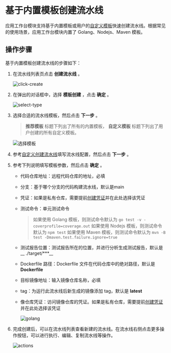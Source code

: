 # 基于内置模板创建流水线

应用工作台模块支持基于内置模板或用户的[自定义模板](../template/custom-template.md)快速创建流水线。根据常见的使用场景，应用工作台模块内置了 Golang、Nodejs、Maven 模板。

## 操作步骤

基于内置模板创建流水线的步骤如下：

1. 在流水线列表页点击 __创建流水线__ 。

    ![click-create](https://docs.daocloud.io/daocloud-docs-images/docs/amamba/images/createpipelinbutton.png)

2. 在弹出的对话框中，选择 __模板创建__ ，点击 __确定__ 。

    ![select-type](https://docs.daocloud.io/daocloud-docs-images/docs/amamba/images/template01.png)

3. 选择合适的流水线模板，然后点击 __下一步__ 。

    > __推荐模板__ 标题下列出了所有的内置模板， __自定义模板__ 标题下列出了用户创建的所有自定义模板。

    ![选择模板](https://docs.daocloud.io/daocloud-docs-images/docs/amamba/images/template02.png)

4. 参考[自定义创建流水线](custom.md)填写流水线配置，然后点击 __下一步__ 。

5. 参考下列说明填写模板参数，然后点击 __确定__ 。

    - 代码仓库地址：远程代码仓库的地址，必填
    - 分支：基于哪个分支的代码构建流水线，默认是main
    - 凭证：如果是私有仓库，需要提前[创建凭证](../credential.md)并在此处选择该凭证
    - 测试命令：单元测试命令

        > 如果使用 Golang 模板，则测试命令默认为 `go test -v -coverprofile=coverage.out`
        > 如果使用 Nodejs 模板，则测试命令默认为 `npm test`
        > 如果使用 Maven 模板，则测试命令默认为 `mvn -B test -Dmaven.test.failure.ignore=true`

    - 测试报告位置：测试报告所在的位置，并进行分析生成测试报告，默认是 __ ./target/***__
    - Dockerfile 路径：Dockerfile 文件在代码仓库中的绝对路径，默认是 __Dockerfile__
    - 目标镜像地址：输入镜像仓库名称，必填
    - tag：为运行此流水线后新生成的镜像添加 tag，默认是 __latest__
    - 像仓库凭证：访问镜像仓库的凭证。如果是私有仓库，需要提前[创建凭证](../credential.md)并在此处选择该凭证

        ![golang](../../images/golang.png)

6. 完成创建后，可以在流水线列表查看新建的流水线。在流水线右侧点击更多操作按钮，可以进行执行、编辑、复制流水线等操作。

    ![actions](https://docs.daocloud.io/daocloud-docs-images/docs/amamba/images/template03.png)
